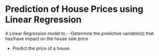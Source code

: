 # Prediction of House Prices using Linear Regression
A Linear Regression model to :
-Determine the predictive variable(s) that has/have impact on the house sale price
- Predict the price of a house
